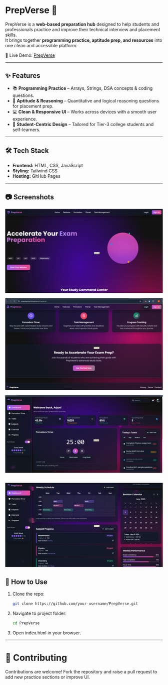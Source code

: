 # PrepVerse 🚀

PrepVerse is a **web-based preparation hub** designed to help students and professionals practice and improve their technical interview and placement skills.  
It brings together **programming practice, aptitude prep, and resources** into one clean and accessible platform.

🔗 Live Demo: [PrepVerse](https://priyankapinky2004.github.io/PrepVerse/)

---

## ✨ Features

- 📚 **Programming Practice** – Arrays, Strings, DSA concepts & coding questions.
- 🧠 **Aptitude & Reasoning** – Quantitative and logical reasoning questions for placement prep.
- 💻 **Clean & Responsive UI** – Works across devices with a smooth user experience.
- 🚀 **Student-Centric Design** – Tailored for Tier-3 college students and self-learners.

---

## 🛠️ Tech Stack

- **Frontend:** HTML, CSS, JavaScript
- **Styling:** Tailwind CSS
- **Hosting:** GitHub Pages

---

## 📷 Screenshots

![Home Page](home.jpg)

![Home Page](home1.jpg)

![Dasshboard](dash.jpg)

## ![Dasshboard](dash1.jpg)

## 📌 How to Use

1. Clone the repo:
   ```bash
   git clone https://github.com/your-username/PrepVerse.git
   ```
2. Navigate to project folder:
   ```bash
   cd PrepVerse
   ```
3. Open index.html in your browser.

---

# 🤝 Contributing

Contributions are welcome! Fork the repository and raise a pull request to add new practice sections or improve UI.
